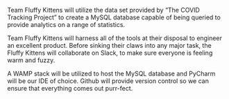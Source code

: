 Team Fluffy Kittens will utilize the data set provided by “The COVID Tracking Project” to create a MySQL
database capable of being queried to provide analytics on a range of statistics. 

Team Fluffy Kittens will harness all of the tools at their disposal to engineer an excellent product. Before
sinking their claws into any major task, the Fluffy Kittens will collaborate on Slack, to make sure
everyone is feeling warm and fuzzy. 

A WAMP stack will be utilized to host the MySQL database and
PyCharm will be our IDE of choice. Github will provide version control so we can ensure that everything
comes out purr-fect.
